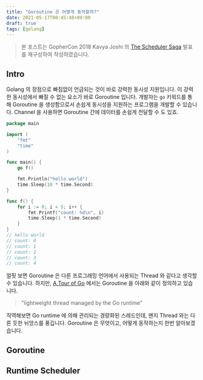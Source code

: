 ```yaml
---
title: "Goroutine 은 어떻게 동작할까?"
date: 2021-05-17T00:45:48+09:00
draft: true
tags: [golang]
---
```


> 본 포스트는 GopherCon 2018 Kavya Joshi 의 [The Scheduler Saga](https://youtu.be/YHRO5WQGh0k) 발표를 재구성하여 작성하였습니다.  

## Intro
Golang 의 장점으로 빠짐없이 언급되는 것이 바로 강력한 동시성 지원입니다. 
이 강력한 동시성에서 빠질 수 없는 요소가 바로 Goroutine 입니다. 
개발자는 `go` 키워드를 통해 Goroutine 을 생성함으로서 손쉽게 동시성을 지원하는 프로그램을 개발할 수 있습니다. 
Channel 을 사용하면 Goroutine 간에 데이터를 손쉽게 전달할 수 도 있죠. 

```go
package main

import (
    "fmt"
    "time"
)

func main() {
    go f()

    fmt.Println("hello world")
    time.Sleep(10 * time.Second)
}

func f() {
    for i := 0; i < 5; i++ {
        fmt.Printf("count: %d\n", i)
        time.Sleep(1 * time.Second)
    }
}
// hello world
// count: 0
// count: 1
// count: 2
// count: 3
// count: 4
```

얼핏 보면 Goroutine 은 다른 프로그래밍 언어에서 사용되는 Thread 와 같다고 생각할 수 있습니다.
하지만, [A Tour of Go](https://tour.golang.org/concurrency/1) 에서는 Goroutine 을 아래와 같이 정의하고 있습니다.

> "lightweight thread managed by the Go runtime" 

직역해보면 Go runtime 에 의해 관리되는 경량화된 스레드인데, 왠지 Thread 와는 다른 듯한 뉘앙스를 풍깁니다. 
Goroutine 은 무엇이고, 어떻게 동작하는지 한번 알아보겠습니다.

## Goroutine


## Runtime Scheduler